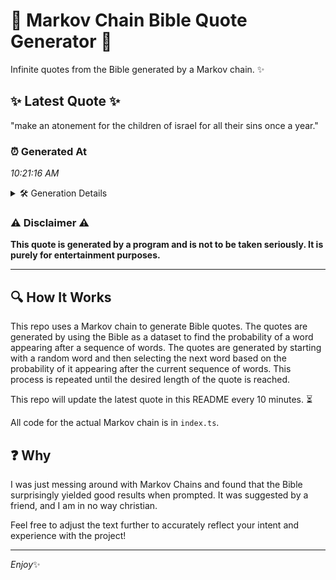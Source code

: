 # 📖 Markov Chain Bible Quote Generator 📖

Infinite quotes from the Bible generated by a Markov chain. ✨

## ✨ Latest Quote ✨
"make an atonement for the children of israel for all their sins once a year."

### ⏰ Generated At
*10:21:16 AM*

<details>
    <summary>🛠️ Generation Details</summary>
    <p>
        <strong>🌱 Seed:</strong> make<br>
        <strong>🔄 Iterations:</strong> 14<br>
        <strong>📜 Context History:</strong><br>[ make ]: an<br>[ make, an ]: atonement<br>[ make, an, atonement ]: for<br>[ make, an, atonement, for ]: the<br>[ make, an, atonement, for, the ]: children<br>[ make, an, atonement, for, the, children ]: of<br>[ an, atonement, for, the, children, of ]: israel<br>[ atonement, for, the, children, of, israel ]: for<br>[ for, the, children, of, israel, for ]: all<br>[ the, children, of, israel, for, all ]: their<br>[ children, of, israel, for, all, their ]: sins<br>[ of, israel, for, all, their, sins ]: once<br>[ israel, for, all, their, sins, once ]: a<br>[ for, all, their, sins, once, a ]: year.<br>
    </p>
</details>

### ⚠️ Disclaimer ⚠️
**This quote is generated by a program and is not to be taken seriously. It is purely for entertainment purposes.**

---

## 🔍 How It Works

This repo uses a Markov chain to generate Bible quotes. The quotes are generated by using the Bible as a dataset to find the probability of a word appearing after a sequence of words. The quotes are generated by starting with a random word and then selecting the next word based on the probability of it appearing after the current sequence of words. This process is repeated until the desired length of the quote is reached.

This repo will update the latest quote in this README every 10 minutes. ⏳

All code for the actual Markov chain is in `index.ts`.

## ❓ Why

I was just messing around with Markov Chains and found that the Bible surprisingly yielded good results when prompted. 
It was suggested by a friend, and I am in no way christian.

Feel free to adjust the text further to accurately reflect your intent and experience with the project!

---

*Enjoy*✨
